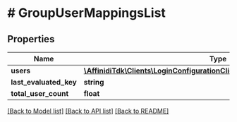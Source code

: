# # GroupUserMappingsList

## Properties

Name | Type | Description | Notes
------------ | ------------- | ------------- | -------------
**users** | [**\AffinidiTdk\Clients\LoginConfigurationClient\Model\GroupUserMappingDto[]**](GroupUserMappingDto.md) |  | [optional]
**last_evaluated_key** | **string** |  | [optional]
**total_user_count** | **float** |  | [optional]

[[Back to Model list]](../../README.md#models) [[Back to API list]](../../README.md#endpoints) [[Back to README]](../../README.md)
